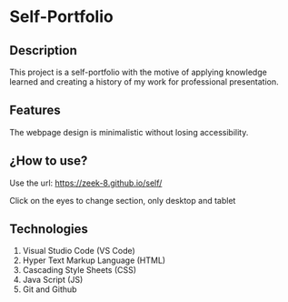 # Self-Portfolio


## Description


This project is a self-portfolio with the motive of applying knowledge learned and creating a history of my work for professional presentation.


## Features


The webpage design is minimalistic without losing accessibility.

## ¿How to use?

Use the url: https://zeek-8.github.io/self/ 

Click on the eyes to change section, only desktop and tablet




## Technologies

1. Visual Studio Code (VS Code)
2. Hyper Text Markup Language (HTML)
3. Cascading Style Sheets (CSS)
4. Java Script (JS)
5. Git and Github
